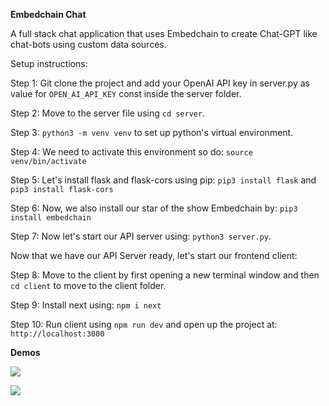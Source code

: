**Embedchain Chat**

A full stack chat application that uses Embedchain to create Chat-GPT like chat-bots using custom data sources. 

Setup instructions:

Step 1: Git clone the project and add your OpenAI API key in server.py as value for `OPEN_AI_API_KEY` const inside the server folder. 

Step 2: Move to the server file using `cd server`. 

Step 3: `python3 -m venv venv` to set up python's virtual environment. 

Step 4: We need to activate this environment so do: `source venv/bin/activate`

Step 5: Let's install flask and flask-cors using pip: `pip3 install flask` and `pip3 install flask-cors`

Step 6: Now, we also install our star of the show Embedchain by: `pip3 install embedchain`

Step 7: Now let's start our API server using: `python3 server.py`. 

Now that we have our API Server ready, let's start our frontend client: 

Step 8: Move to the client by first opening a new terminal window and then `cd client` to move to the client folder. 

Step 9: Install next using: `npm i next`

Step 10: Run client using `npm run dev` and open up the project at: `http://localhost:3000`

**Demos**

![](https://github.com/Sarthak2601/embedchainchat/assets/53938155/2329b38e-5e75-4044-a186-3020154a9d32)


![](https://github.com/Sarthak2601/embedchainchat/assets/53938155/6fc9b75e-fa7b-47f2-abae-b07256150f7e)

